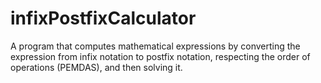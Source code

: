 # infixPostfixCalculator
A program that computes mathematical expressions by converting the expression from infix notation to postfix notation, respecting the order of operations (PEMDAS), and then solving it.

